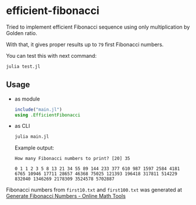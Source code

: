 # efficient-fibonacci

Tried to implement efficient Fibonacci sequence using only multiplication by Golden ratio.

With that, it gives proper results up to `79` first Fibonacci numbers.

You can test this with next command:

```bash
julia test.jl
```

## Usage

- as module

  ```julia
  include("main.jl")
  using .EfficientFibonacci
  ```

- as CLI

  ```bash
  julia main.jl
  ```
  Example output:

  ```text
  How many Fibonacci numbers to print? [20] 35

  0 1 1 2 3 5 8 13 21 34 55 89 144 233 377 610 987 1597 2584 4181 6765 10946 17711 28657 46368 75025 121393 196418 317811 514229 832040 1346269 2178309 3524578 5702887
  ```

Fibonacci numbers from `first10.txt` and `first100.txt` was generated at [Generate Fibonacci Numbers - Online Math Tools](https://onlinemathtools.com/generate-fibonacci-numbers)